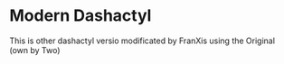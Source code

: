 # Modern Dashactyl
This is other dashactyl versio modificated by FranXis using the Original (own by Two)
